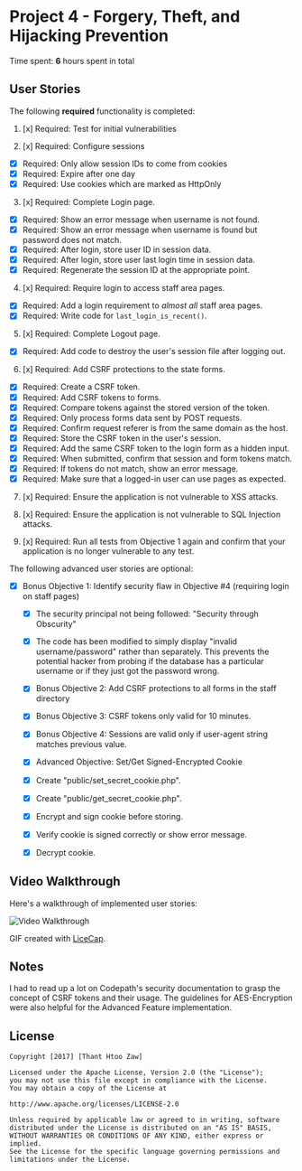 # Project 4 - Forgery, Theft, and Hijacking Prevention

Time spent: **6** hours spent in total

## User Stories

The following **required** functionality is completed:

1. [x]  Required: Test for initial vulnerabilities

2. [x]  Required: Configure sessions
  * [x]  Required: Only allow session IDs to come from cookies
  * [x]  Required: Expire after one day
  * [x]  Required: Use cookies which are marked as HttpOnly

3. [x]  Required: Complete Login page.
  * [x]  Required: Show an error message when username is not found.
  * [x]  Required: Show an error message when username is found but password does not match.
  * [x]  Required: After login, store user ID in session data.
  * [x]  Required: After login, store user last login time in session data.
  * [x]  Required: Regenerate the session ID at the appropriate point.

4. [x]  Required: Require login to access staff area pages.
  * [x]  Required: Add a login requirement to *almost all* staff area pages.
  * [x]  Required: Write code for `last_login_is_recent()`.

5. [x]  Required: Complete Logout page.
  * [x]  Required: Add code to destroy the user's session file after logging out.

6. [x]  Required: Add CSRF protections to the state forms.
  * [x]  Required: Create a CSRF token.
  * [x]  Required: Add CSRF tokens to forms.
  * [x]  Required: Compare tokens against the stored version of the token.
  * [x]  Required: Only process forms data sent by POST requests.
  * [x]  Required: Confirm request referer is from the same domain as the host.
  * [x]  Required: Store the CSRF token in the user's session.
  * [x]  Required: Add the same CSRF token to the login form as a hidden input.
  * [x]  Required: When submitted, confirm that session and form tokens match.
  * [x]  Required: If tokens do not match, show an error message.
  * [x]  Required: Make sure that a logged-in user can use pages as expected.

7. [x]  Required: Ensure the application is not vulnerable to XSS attacks.

8. [x]  Required: Ensure the application is not vulnerable to SQL Injection attacks.

9. [x]  Required: Run all tests from Objective 1 again and confirm that your application is no longer vulnerable to any test.


The following advanced user stories are optional:

* [x]  Bonus Objective 1: Identify security flaw in Objective #4 (requiring login on staff pages)
    * [x]  The security principal not being followed: "Security through Obscurity"
    * [x]  The code has been modified to simply display "invalid username/password" rather than separately. This prevents the potential hacker from probing if the database has a particular username or if they just got the password wrong.

    * [x] Bonus Objective 2: Add CSRF protections to all forms in the staff directory

    * [x]  Bonus Objective 3: CSRF tokens only valid for 10 minutes.

    * [x]  Bonus Objective 4: Sessions are valid only if user-agent string matches previous value.

    * [x]  Advanced Objective: Set/Get Signed-Encrypted Cookie
      * [x]  Create "public/set\_secret\_cookie.php".
      * [x]  Create "public/get\_secret\_cookie.php".
      * [x]  Encrypt and sign cookie before storing.
      * [x]  Verify cookie is signed correctly or show error message.
      * [x]  Decrypt cookie.

## Video Walkthrough

Here's a walkthrough of implemented user stories:

<img src='http://i.imgur.com/link/to/your/gif/file.gif' title='Video Walkthrough' width='' alt='Video Walkthrough' />

GIF created with [LiceCap](http://www.cockos.com/licecap/).

## Notes

I had to read up a lot on Codepath's security documentation to grasp the concept of CSRF tokens and their usage. The guidelines for AES-Encryption were also helpful for the Advanced Feature implementation.

## License

    Copyright [2017] [Thant Htoo Zaw]

    Licensed under the Apache License, Version 2.0 (the "License");
    you may not use this file except in compliance with the License.
    You may obtain a copy of the License at

    http://www.apache.org/licenses/LICENSE-2.0

    Unless required by applicable law or agreed to in writing, software
    distributed under the License is distributed on an "AS IS" BASIS,
    WITHOUT WARRANTIES OR CONDITIONS OF ANY KIND, either express or implied.
    See the License for the specific language governing permissions and
    limitations under the License.

